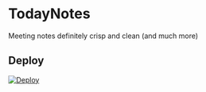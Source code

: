 # TodayNotes

Meeting notes definitely crisp and clean (and much more)

## Deploy

[![Deploy](https://www.herokucdn.com/deploy/button.svg)](https://heroku.com/deploy)
